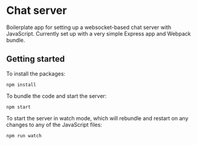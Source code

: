 Chat server
===========

Boilerplate app for setting up a websocket-based chat server with JavaScript. Currently set up with a very simple Express app and Webpack bundle.


Getting started
---------------

To install the packages:
```
npm install
```
To bundle the code and start the server:
```
npm start
```
To start the server in watch mode, which will rebundle and restart on any changes to any of the JavaScript files:
```
npm run watch
```